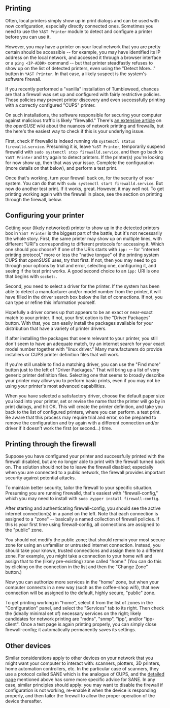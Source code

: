 ## Printing

Often, local printers simply show up in print dialogs and can be used with now configuration, especially directly connected ones. Sometimes you need to use the `YAST Printer` module to detect and configure a printer before you can use it.

However, you may have a printer on your local network that you are pretty certain should be accessible -- for example, you may have identified its IP address on the local network, and accessed it through a browser interface or a `ping <IP-ADDR>` command -- but that printer steadfastly refuses to show up on the list of detected printers, even using the "Detect More..." button in `YAST Printer`. In that case, a likely suspect is the system's software firewall.

If you recently performed a "vanilla" installation of Tumbleweed, chances are that a firewall was set up and configured with fairly restrictive policies. Those policies may prevent printer discovery and even successfully printing with a correctly configured "CUPS" printer.

On such installations, the software responsible for securing your computer against malicious traffic is likely "firewalld." There's [an extensive article](https://en.opensuse.org/SDB:CUPS_and_SANE_Firewall_settings) on the _openSUSE_ wiki about the nuances of network printing and firewalls, but the here's the easiest way to check if this is your underlying issue.

First, check if firewalld is indeed running via `systemctl status firewalld.service`. Presuming it is, leave `YaST Printer`, temporarily suspend firewalld with `sudo systemctl stop firewalld.service`, and then go back to `YaST Printer` and try again to detect printers. If the printer(s) you're looking for now show up, then that was your issue. Complete the configuration (more details on that below), and perform a test print.

Once that's working, turn your firewall back on, for the security of your system. You can do that with `sudo systemctl start firewalld.service`. But now do another test print. If it works, great. However, it may well not. To get printing working again with the firewall in place, see the section on printing through the firewall, below.

## Configuring your printer

Getting your (likely networked) printer to show up in the detected printers box in `YaST Printer` is the biggest part of the battle, but it's not necessarily the whole story. First, the same printer may show up on multiple lines, with different "URI"s corresponding to different protocols for accessing it. Which one should you choose? If one of the URIs starts with `ipp:` -- for "internet printing protocol," more or less the "native tongue" of the printing system CUPS that _openSUSE_ uses, try that first. If not, then you may need to go through your options by trial and error, selecting one, configuring it, and seeing if the test print works. A good second choice to an `ipp:` URI is one that begins with `socket:`.

Second, you need to select a driver for the printer. If the system has been able to detect a manufacturer and/or model number from the printer, it will have filled in the driver search box below the list of connections. If not, you can type or refine this information yourself.

Hopefully a driver comes up that appears to be an exact or near-exact match to your printer. If not, your first option is the "Driver Packages" button. With that, you can easily install the packages available for your distribution that have a variety of printer drivers.

If after installing the packages that seem relevant to your printer, you still don't seem to have an adequate match, try an internet search for your exact model number together with "linux driver." Many manufacturers do provide installers or CUPS printer definition files that will work.

If you're still unable to find a matching driver, you can use the "Find more" button just to the left of "Driver Packages." That will bring up a list of very generic printer definition files. Selecting one that seems to broadly describe your printer may allow you to perform basic prints, even if you may not be using your printer's most advanced capabilities.

When you have selected a satisfactory driver, choose the default paper size you load into your printer, set or revise the name that the printer will go by in print dialogs, and hit OK. This will create the printer definition, and take you back to the list of configured printers, where you can perform. a test print. Be aware that this process may require trial and error, so be prepared to remove the configuration and try again with a different connection and/or driver if it doesn't work the first (or second...) time.

## Printing through the firewall

Suppose you have configured your printer and successfully printed with the firewall disabled, but are no longer able to print with the firewall turned back on. The solution should not be to leave the firewall disabled; especially when you are connected to a public network, the firewall provides important security against potential attacks.

To maintain better security, tailor the firewall to your specific situation. Presuming you are running firewalld, that's easiest with "firewall-config," which you may need to install with `sudo zypper install firewall-config`.

After starting and authenticating firewall-config, you should see the active internet connection(s) in a panel on the left. Note that each connection is assigned to a "zone" -- basically a named collection of firewall policies. If this is your first time using firewall-config, all connections are assigned to the "public" zone.

You should not modify the public zone; that should remain your most secure zone for using an unfamiliar or untrusted internet connection. Instead, you should take your known, trusted connections and assign them to a different zone. For example, you might take a connection to your home wifi and assign that to the (likely pre-existing) zone called "home." (You can do this by clicking on the connection in the list and then the "Change Zone" button.)

Now you can authorize more services in the "home" zone, but when your computer connects in a new way (such as the coffee-shop wifi), that new connection will be assigned to the default, highly secure, "public" zone.

To get printing working in "home", select it from the list of zones in the "Configuration" panel, and select the "Services" tab to its right. Then check the (ideally minimal set of) necessary services on the right; likely candidates for network printing are "mdns", "snmp", "ipp", and/or "ipp-client". Once a test page is again printing properly, you can simply close firewall-config; it automatically permanently saves its settings.

## Other devices

Similar considerations apply to other devices on your network that you might want your computer to interact with: scanners, plotters, 3D printers, home automation controllers, etc. In the particular case of scanners, they use a protocol called SANE which is the analogue of CUPS, and the [detailed page](https://en.opensuse.org/SDB:CUPS_and_SANE_Firewall_settings) mentioned above has some more specific advice for SANE. In any case, similar principles should apply: you may want to disable the firewall if configuration is not working, re-enable it when the device is responding properly, and then tailor the firewall to allow the proper operation of the device thereafter. 
